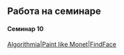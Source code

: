 ## Работа на семинаре
#### Cеминар 10


[Algorithmia](https://github.com/annak11/work1/blob/master/pic/2017-11-14_11-40-33.png)|[Paint like Monet](https://github.com/annak11/work1/blob/master/pic/2017-11-14_11-42-18.png)|[FindFace](https://github.com/annak11/work1/blob/master/pic/2017-11-14_11-42-46.png)

